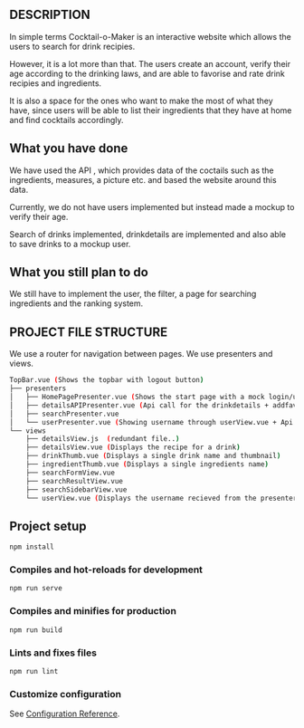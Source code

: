 ## DESCRIPTION ##
In simple terms Cocktail-o-Maker is an interactive website which allows the users to search for drink recipies.

However, it is a lot more than that. The users create an account, verify their age according to the drinking laws, 
and are able to favorise and rate drink recipies and ingredients.

It is also a space for the ones who want to make the most of what they have, since users will be able to list their 
ingredients that they have at home and find cocktails accordingly.


## What you have done ##
We have used the API , which provides data of the coctails such as the ingredients, measures, a picture etc. and 
based the website around this data.

Currently, we do not have users implemented but instead made a mockup to verify their age. 

Search of drinks implemented, drinkdetails are implemented and also able to save drinks to a mockup user.

## What you still plan to do ##
We still have to implement the user, the filter, a page for searching ingredients and the ranking system.

## PROJECT FILE STRUCTURE ##
We use a router for navigation between pages. We use presenters and views.
```bash
TopBar.vue (Shows the topbar with logout button)
├── presenters
│   ├── HomePagePresenter.vue (Shows the start page with a mock login/under 20 selector)
│   ├── detailsAPIPresenter.vue (Api call for the drinkdetails + addfavourite callback => detailsView.vue)
│   ├── searchPresenter.vue
│   └── userPresenter.vue (Showing username through userView.vue + Api call for the favourites => userView.vue + )
└── views
    ├── detailsView.js  (redundant file..)
    ├── detailsView.vue (Displays the recipe for a drink)
    ├── drinkThumb.vue (Displays a single drink name and thumbnail)
    ├── ingredientThumb.vue (Displays a single ingredients name)
    ├── searchFormView.vue
    ├── searchResultView.vue
    ├── searchSidebarView.vue
    └── userView.vue (Displays the username recieved from the presenter)
```


## Project setup
```
npm install
```

### Compiles and hot-reloads for development
```
npm run serve
```

### Compiles and minifies for production
```
npm run build
```

### Lints and fixes files
```
npm run lint
```

### Customize configuration
See [Configuration Reference](https://cli.vuejs.org/config/).
